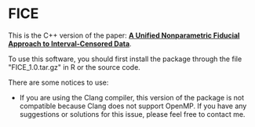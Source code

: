 # FICE

This is the C++ version of the paper: [**A Unified Nonparametric Fiducial Approach to Interval-Censored Data**](https://www.tandfonline.com/doi/full/10.1080/01621459.2023.2252143).

To use this software, you should first install the package through the file "FICE_1.0.tar.gz" in R or the source code.

There are some notices to use:

* If you are using the Clang compiler, this version of the package is not compatible because Clang does not support OpenMP. If you have any suggestions or solutions for this issue, please feel free to contact me.
